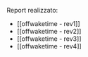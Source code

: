 Report realizzato:
- [[offwaketime - rev1]]
- [[offwaketime - rev2]]
- [[offwaketime - rev3]]
- [[offwaketime - rev4]]

